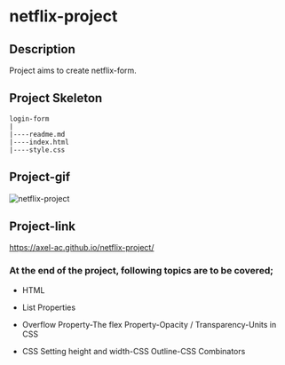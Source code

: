 # netflix-project
## Description
Project aims to create netflix-form.
## Project Skeleton

```
login-form
|
|----readme.md           
|----index.html  
|----style.css
```
## Project-gif 
![netflix-project](https://user-images.githubusercontent.com/102467587/209706463-7e130725-89ad-42c2-8817-9a947d12a215.gif)
## Project-link
https://axel-ac.github.io/netflix-project/
### At the end of the project, following topics are to be covered;

- HTML 

- List Properties

- Overflow Property-The flex Property-Opacity / Transparency-Units in CSS

- CSS Setting height and width-CSS Outline-CSS Combinators
